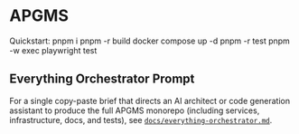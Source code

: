 ﻿# APGMS

Quickstart:
pnpm i
pnpm -r build
docker compose up -d
pnpm -r test
pnpm -w exec playwright test

## Everything Orchestrator Prompt

For a single copy-paste brief that directs an AI architect or code generation assistant to produce the full APGMS monorepo (including services, infrastructure, docs, and tests), see [`docs/everything-orchestrator.md`](docs/everything-orchestrator.md).
